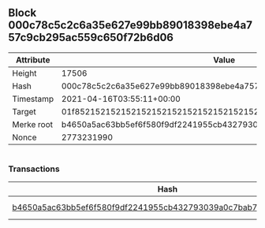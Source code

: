 ## Block 000c78c5c2c6a35e627e99bb89018398ebe4a757c9cb295ac559c650f72b6d06

Attribute | Value
--- | ---
Height | 17506
Hash | 000c78c5c2c6a35e627e99bb89018398ebe4a757c9cb295ac559c650f72b6d06
Timestamp | 2021-04-16T03:55:11+00:00
Target | 01f8521521521521521521521521521521521521521521521521521521521521
Merke root | b4650a5ac63bb5ef6f580f9df2241955cb432793039a0c7bab70b5956859d3d6
Nonce | 2773231990

```

```

### Transactions

Hash | Amount
--- | ---
[b4650a5ac63bb5ef6f580f9df2241955cb432793039a0c7bab70b5956859d3d6](b4650a5ac63bb5ef6f580f9df2241955cb432793039a0c7bab70b5956859d3d6.md) | 10.00000000 SKEPTI 
